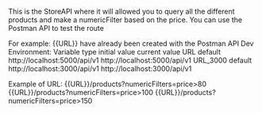 This is the StoreAPI where it will allowed you to query all the different products
and make a numericFilter based on the price. You can use the Postman API to test the
route 

For example:
{{URL}} have already been created with the Postman API Dev Environment:
Variable   type          initial value                current value
URL        default       http://localhost:5000/api/v1 http://localhost:5000/api/v1
URL_3000   default       http://localhost:3000/api/v1 http://localhost:3000/api/v1

Example of URL:
{{URL}}/products?numericFilters=price>80
{{URL}}/products?numericFilters=price>100
{{URL}}/products?numericFilters=price>150
